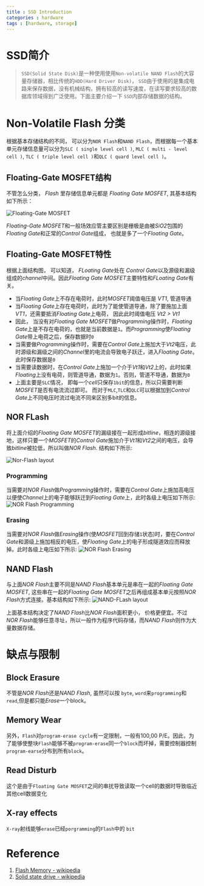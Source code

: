 ```yaml
---
title : SSD Introduction
categories : hardware
tags : [hardware, storage]
---
```


# SSD简介

> `SSD(Solid State Disk)`是一种使用使用`Non-volatile NAND Flash`的大容量存储器，相比传统的`HDD(Hard Driver Disk)`，
`SSD`由于使用的是集成电路来保存数据，没有机械结构，拥有较高的读写速度，在读写要求较高的数据库领域得到广泛使用。下面主要介绍一下
`SSD`内部存储数据的结构。

# Non-Volatile Flash 分类

根据基本存储结构的不同， 可以分为`NOR Flash`和`NAND Flash`，而根据每一个基本单元存储信息量可以分为`SLC ( single level cell )`, `MLC ( multi - level cell )`, `TLC ( triple level cell )`和`QLC ( quard level cell )`。

## Floating-Gate MOSFET结构

不管怎么分类， *Flash* 里存储信息单元都是 *Floating Gate MOSFET*, 其基本结构如下所示：

![Floating-Gate MOSFET](https://upload.wikimedia.org/wikipedia/commons/2/2c/Flash_cell_structure.svg)

*Floating-Gate MOSFET*和一般场效应管主要区别是栅极是由被*SiO2*包围的*Floating Gate*和正常的*Control Gate*组成， 也就是多了一个*Floating Gate*。


## Floating-Gate MOSFET特性

根据上面结构图， 可以知道， *FLoating Gate*处在 *Control Gate*以及源级和漏级组成的*channel*中间。因此*Floating Gate MOSFET*主要特性和*FLoating Gate*有关。

* 当*Floating Gate*上不存在电荷时，此时*MOSFET*阈值电压是 *VT1*, 管道导通
* 当*Floating Gate*上存在电荷时，此时为了能使管道导通，除了要施加上面*VT1*，还需要抵消*Floating Gate*上电荷， 因此此时阈值电压 *Vt2 > Vt1*
* 因此， 当没有对*Floating Gate MOSFET*做*Programming*操作时，*Floating Gate*上是不存在电荷的，也就是当前数据是`1`。而*Programming*使*Floating Gate*带上电荷之后，保存数据时`0`
* 当需要做*Programming*操作时，需要在*Control Gate*上施加大于*Vt2*电压，此时源级和漏级之间的*Channel*里的电流会导致电子跃迁，进入*Floating Gate*。此时保存数据是`0`
* 当需要读数据时，在*Control Gate*上施加一个介于*Vt1*和*Vt2*上的，此时如果*Floating*上没有电荷，则管道导通，数据为`1`。否则，管道不导通，数据为`0`
* 上面主要是`SLC`情况， 即每一个*cell*只保存`1bit`的信息，所以只需要判断*MOSFET*是否有电流流过即可。 而对于`MLC`,`TLC`和`QLC`可以根据加到*Control Gate*上不同电压时流过电流不同来区别多bit的信息。


## NOR FLash

将上面介绍的*Floating Gate MOSFET*的漏级接在一起形成*bitline*，相连的源级接地，这样只要一个*MOSFET*的*Control Gate*施加介于*Vt1*和*Vt2*之间的电压，会导致*bitline*被拉低，所以叫做*NOR Flash*. 结构如下所示:

![Nor-Flash layout](https://upload.wikimedia.org/wikipedia/commons/d/dd/NOR_flash_layout.svg)

### Programming

当需要对*NOR Flash*做*Programming*操作时，需要在*Control Gate*上施加高电压以便使*Channel*上的电子能够跃迁到*Floating Gate*上，此时各级上电压如下所示:
![NOR Flash Programming](https://upload.wikimedia.org/wikipedia/commons/2/28/Flash-Programming.svg)

### Erasing

当需要对*NOR Flash*做*Erasing*操作(使*MOSFET*回到存储`1`状态)时，要在*Control Gate*和源级上施加相反的电压，使*Floating Gate*上的电子形成隧道效应而释放掉。此时各级上电压如下所示:
![NOR Flash Erasing](https://upload.wikimedia.org/wikipedia/commons/1/1f/Flash_erase.svg)

## NAND Flash

与上面*NOR Flash*主要不同是*NAND Flash*基本单元是串在一起的*Floating Gate MOSFET*, 这些串在一起的*Floating Gate MOSFET*之后再组成基本单元按照*NOR Flash*方式连接。基本结构如下所示:
![NAND-FLash layout](https://upload.wikimedia.org/wikipedia/commons/f/f5/Nand_flash_structure.svg)

上面基本结构决定了*NAND Flash*比*NOR Flash*面积更小， 价格更便宜。不过*NOR Flash*能够任意寻址，所以一般作为程序代码存储，而*NAND Flash*则作为大量数据存储。

# 缺点与限制

## Block Erasure

不管是*NOR Flash*还是*NAND Flash*, 虽然可以按 `byte`, `word`来`programming`和`read`,但是都只能*Erase*一个block。

## Memory Wear

另外，`Flash`对`program-erase cycle`有一定限制，一般有100,00 P/E。因此，为了能够使整块`Flash`能够不被`program-erase`同一个`block`而坏掉，需要控制器控制`program-earse`分布到所有`block`。

## Read Disturb

这个是由于`Floating Gate MOSFET`之间的串扰导致读取一个cell的数据时导致临近其他cell数据变化

## X-ray effects

`X-ray`射线能够`erase`已经`porgramming`的`Flash`中的 `bit`

# Reference

1. [Flash Memory - wikipedia](https://en.wikipedia.org/wiki/Flash_memory)
2. [Solid state drive - wikipedia](https://en.wikipedia.org/wiki/Solid-state_drive)
